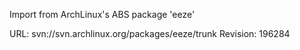 Import from ArchLinux's ABS package 'eeze'

URL: svn://svn.archlinux.org/packages/eeze/trunk
Revision: 196284
